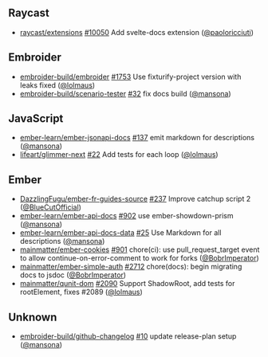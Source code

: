 ## Raycast

- [raycast/extensions]
  [#10050](https://github.com/raycast/extensions/pull/10050) Add svelte-docs
  extension ([@paoloricciuti])

## Embroider

- [embroider-build/embroider]
  [#1753](https://github.com/embroider-build/embroider/pull/1753) Use
  fixturify-project version with leaks fixed ([@lolmaus])
- [embroider-build/scenario-tester]
  [#32](https://github.com/embroider-build/scenario-tester/pull/32) fix docs
  build ([@mansona])

## JavaScript

- [ember-learn/ember-jsonapi-docs]
  [#137](https://github.com/ember-learn/ember-jsonapi-docs/pull/137) emit
  markdown for descriptions ([@mansona])
- [lifeart/glimmer-next] [#22](https://github.com/lifeart/glimmer-next/pull/22)
  Add tests for each loop ([@lolmaus])

## Ember

- [DazzlingFugu/ember-fr-guides-source]
  [#237](https://github.com/DazzlingFugu/ember-fr-guides-source/pull/237)
  Improve catchup script 2 ([@BlueCutOfficial])
- [ember-learn/ember-api-docs]
  [#902](https://github.com/ember-learn/ember-api-docs/pull/902) use
  ember-showdown-prism ([@mansona])
- [ember-learn/ember-api-docs-data]
  [#25](https://github.com/ember-learn/ember-api-docs-data/pull/25) Use Markdown
  for all descriptions ([@mansona])
- [mainmatter/ember-cookies]
  [#901](https://github.com/mainmatter/ember-cookies/pull/901) chore(ci): use
  pull_request_target event to allow continue-on-error-comment to work for forks
  ([@BobrImperator])
- [mainmatter/ember-simple-auth]
  [#2712](https://github.com/mainmatter/ember-simple-auth/pull/2712)
  chore(docs): begin migrating docs to jsdoc ([@BobrImperator])
- [mainmatter/qunit-dom]
  [#2090](https://github.com/mainmatter/qunit-dom/pull/2090) Support ShadowRoot,
  add tests for rootElement, fixes #2089 ([@lolmaus])

## Unknown

- [embroider-build/github-changelog]
  [#10](https://github.com/embroider-build/github-changelog/pull/10) update
  release-plan setup ([@mansona])

[@BlueCutOfficial]: https://github.com/BlueCutOfficial
[@BobrImperator]: https://github.com/BobrImperator
[@lolmaus]: https://github.com/lolmaus
[@mansona]: https://github.com/mansona
[@paoloricciuti]: https://github.com/paoloricciuti
[DazzlingFugu/ember-fr-guides-source]:
  https://github.com/DazzlingFugu/ember-fr-guides-source
[ember-learn/ember-api-docs-data]:
  https://github.com/ember-learn/ember-api-docs-data
[ember-learn/ember-api-docs]: https://github.com/ember-learn/ember-api-docs
[ember-learn/ember-jsonapi-docs]:
  https://github.com/ember-learn/ember-jsonapi-docs
[embroider-build/embroider]: https://github.com/embroider-build/embroider
[embroider-build/github-changelog]:
  https://github.com/embroider-build/github-changelog
[embroider-build/scenario-tester]:
  https://github.com/embroider-build/scenario-tester
[lifeart/glimmer-next]: https://github.com/lifeart/glimmer-next
[mainmatter/ember-cookies]: https://github.com/mainmatter/ember-cookies
[mainmatter/ember-simple-auth]: https://github.com/mainmatter/ember-simple-auth
[mainmatter/qunit-dom]: https://github.com/mainmatter/qunit-dom
[raycast/extensions]: https://github.com/raycast/extensions
